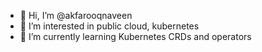 - 👋 Hi, I’m @akfarooqnaveen
- 👀 I’m interested in public cloud, kubernetes
- 🌱 I’m currently learning Kubernetes CRDs and operators
<!---
- 💞️ I’m looking to collaborate on ...
- 📫 How to reach me ...
--->
<!---
akfarooqnaveen/akfarooqnaveen is a ✨ special ✨ repository because its `README.md` (this file) appears on your GitHub profile.
You can click the Preview link to take a look at your changes.
--->
